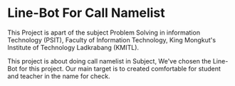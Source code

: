 
# Line-Bot For Call Namelist
This Project is apart of the subject Problem Solving in information Technology (PSIT), Faculty of Information Technology,
King Mongkut's Institute of Technology Ladkrabang (KMITL).

This project is about doing call namelist in Subject, We've chosen the Line-Bot for this project. Our main target is to 
created comfortable for student and teacher in the name for check.
